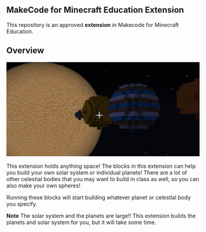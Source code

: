 ## MakeCode for Minecraft Education Extension

This repository is an approved **extension** in Makecode for Minecraft Education. 

## Overview

<img src='./icon.png'>

This extension holds anything space! The blocks in this extension can help you build your own solar system or individual planets! There are a lot of other celestial bodies that you may want to build in class as well, so you can also make your own spheres!

Running these blocks will start building whatever planet or celestial body you specify.

**Note** 
The solar system and the planets are large!! This extension builds the planets and solar system for you, but it will take some time. 